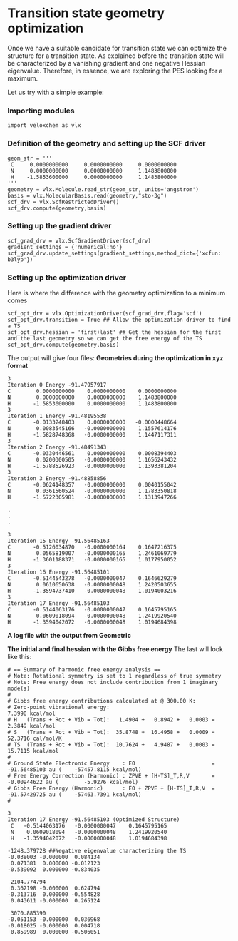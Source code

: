 # Transition state geometry optimization

Once we have a suitable candidate for transition state we can optimize the structure for a transition state. As explained before the transition state will be characterized by a vanishing gradient and one negative Hessian 
eigenvalue. Therefore, in essence, we are exploring the PES looking for a maximum.

Let us try with a simple example:

### Importing modules
``` 
import veloxchem as vlx
```

### Definition of the geometry and setting up the SCF driver
```
geom_str = '''
 C     0.0000000000     0.0000000000     0.0000000000
 N     0.0000000000     0.0000000000     1.1483800000
 H    -1.5853600000     0.0000000000     1.1483800000
'''
geometry = vlx.Molecule.read_str(geom_str, units='angstrom')
basis = vlx.MolecularBasis.read(geometry,"sto-3g")
scf_drv = vlx.ScfRestrictedDriver()
scf_drv.compute(geometry,basis)
```
### Setting up the gradient driver
```
scf_grad_drv = vlx.ScfGradientDriver(scf_drv)
gradient_settings = {'numerical:no'}
scf_grad_drv.update_settings(gradient_settings,method_dict={'xcfun: b3lyp'})
```
### Setting up the optimization driver
Here is where the difference with the geometry optimization to a minimum comes
```
scf_opt_drv = vlx.OptimizationDriver(scf_grad_drv,flag='scf')
scf_opt_drv.transition = True ## Allow the optimization driver to find a TS
scf_opt_drv.hessian = 'first+last' ## Get the hessian for the first and the last geometry so we can get the free energy of the TS
scf_opt_drv.compute(geometry,basis)
```
The output will give four files:
**Geometries during the optimization in xyz format**
```
3    
Iteration 0 Energy -91.47957917
C        0.0000000000    0.0000000000    0.0000000000
N        0.0000000000    0.0000000000    1.1483800000
H       -1.5853600000    0.0000000000    1.1483800000
3    
Iteration 1 Energy -91.48195538
C       -0.0133248403    0.0000000000   -0.0000448664
N        0.0083545166   -0.0000000000    1.1557614176
H       -1.5828748368   -0.0000000000    1.1447117311
3    
Iteration 2 Energy -91.48491343
C       -0.0330446561    0.0000000000    0.0008394403
N        0.0200300505   -0.0000000000    1.1656243432
H       -1.5788526923   -0.0000000000    1.1393381204
3    
Iteration 3 Energy -91.48858856
C       -0.0624148357   -0.0000000000    0.0040155042
N        0.0361560524   -0.0000000000    1.1783350818
H       -1.5722305981   -0.0000000000    1.1313947266

.
.
.

3    
Iteration 15 Energy -91.56485163
C       -0.5126034870   -0.0000000164    0.1647216375
N        0.0565819007   -0.0000000165    1.2461069779
H       -1.3601188371   -0.0000000165    1.0177950052
3    
Iteration 16 Energy -91.56485101
C       -0.5144543278   -0.0000000047    0.1646629279
N        0.0610650638   -0.0000000048    1.2420503655
H       -1.3594737410   -0.0000000048    1.0194003216
3    
Iteration 17 Energy -91.56485103
C       -0.5144063176   -0.0000000047    0.1645795165
N        0.0609018094   -0.0000000048    1.2419920540
H       -1.3594042072   -0.0000000048    1.0194684398
```
**A log file with the output from Geometric**

**The initial and final hessian with the Gibbs free energy**
The last will look like this:
```
# == Summary of harmonic free energy analysis ==
# Note: Rotational symmetry is set to 1 regardless of true symmetry
# Note: Free energy does not include contribution from 1 imaginary mode(s)
# 
# Gibbs free energy contributions calculated at @ 300.00 K:
# Zero-point vibrational energy:                                    7.3990 kcal/mol 
# H   (Trans + Rot + Vib = Tot):   1.4904 +   0.8942 +   0.0003 =   2.3849 kcal/mol 
# S   (Trans + Rot + Vib = Tot):  35.8748 +  16.4958 +   0.0009 =  52.3716 cal/mol/K
# TS  (Trans + Rot + Vib = Tot):  10.7624 +   4.9487 +   0.0003 =  15.7115 kcal/mol 
# 
# Ground State Electronic Energy    : E0                        =   -91.56485103 au (    -57457.8115 kcal/mol)
# Free Energy Correction (Harmonic) : ZPVE + [H-TS]_T,R,V       =    -0.00944622 au (        -5.9276 kcal/mol)
# Gibbs Free Energy (Harmonic)      : E0 + ZPVE + [H-TS]_T,R,V  =   -91.57429725 au (    -57463.7391 kcal/mol)
# 

3
Iteration 17 Energy -91.56485103 (Optimized Structure)
 C   -0.5144063176   -0.0000000047    0.1645795165
 N    0.0609018094   -0.0000000048    1.2419920540
 H   -1.3594042072   -0.0000000048    1.0194684398

-1248.379728 ##Negative eigenvalue characterizing the TS
-0.038003 -0.000000  0.084134
 0.071381  0.000000 -0.012123
-0.539092  0.000000 -0.834035

 2104.774794
 0.362198 -0.000000  0.624794
-0.313716  0.000000 -0.554828
 0.043611 -0.000000  0.265124

 3070.885390
-0.051153 -0.000000  0.036968
-0.018025 -0.000000  0.004718
 0.859989  0.000000 -0.506051
```
